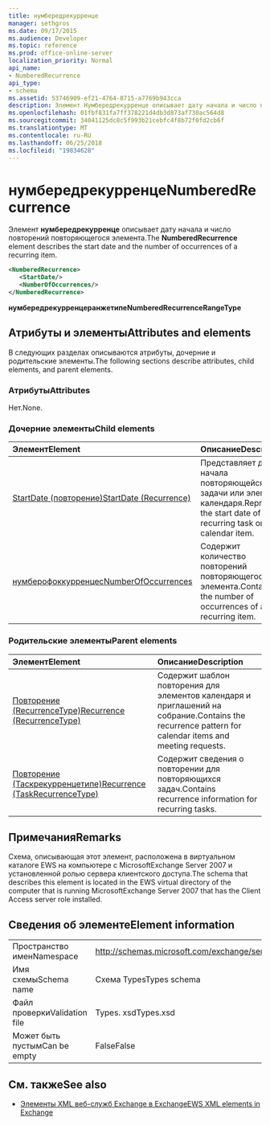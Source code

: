```yaml
---
title: нумбередрекурренце
manager: sethgros
ms.date: 09/17/2015
ms.audience: Developer
ms.topic: reference
ms.prod: office-online-server
localization_priority: Normal
api_name:
- NumberedRecurrence
api_type:
- schema
ms.assetid: 53746909-ef21-4764-8715-a7769b943cca
description: Элемент Нумбередрекурренце описывает дату начала и число повторений повторяющегося элемента.
ms.openlocfilehash: 01fbf831fa7ff378221d4db3d873af730ac564d8
ms.sourcegitcommit: 34041125dc8c5f993b21cebfc4f8b72f0fd2cb6f
ms.translationtype: MT
ms.contentlocale: ru-RU
ms.lasthandoff: 06/25/2018
ms.locfileid: "19834628"
---
```

# <a name="numberedrecurrence"></a><span data-ttu-id="73f39-103">нумбередрекурренце</span><span class="sxs-lookup"><span data-stu-id="73f39-103">NumberedRecurrence</span></span>

<span data-ttu-id="73f39-104">Элемент **нумбередрекурренце** описывает дату начала и число повторений повторяющегося элемента.</span><span class="sxs-lookup"><span data-stu-id="73f39-104">The **NumberedRecurrence** element describes the start date and the number of occurrences of a recurring item.</span></span> 
  
```xml
<NumberedRecurrence>
   <StartDate/>
   <NumberOfOccurrences/>
</NumberedRecurrence>
```

 <span data-ttu-id="73f39-105">**нумбередрекурренцеранжетипе**</span><span class="sxs-lookup"><span data-stu-id="73f39-105">**NumberedRecurrenceRangeType**</span></span>
## <a name="attributes-and-elements"></a><span data-ttu-id="73f39-106">Атрибуты и элементы</span><span class="sxs-lookup"><span data-stu-id="73f39-106">Attributes and elements</span></span>

<span data-ttu-id="73f39-107">В следующих разделах описываются атрибуты, дочерние и родительские элементы.</span><span class="sxs-lookup"><span data-stu-id="73f39-107">The following sections describe attributes, child elements, and parent elements.</span></span>
  
### <a name="attributes"></a><span data-ttu-id="73f39-108">Атрибуты</span><span class="sxs-lookup"><span data-stu-id="73f39-108">Attributes</span></span>

<span data-ttu-id="73f39-109">Нет.</span><span class="sxs-lookup"><span data-stu-id="73f39-109">None.</span></span>
  
### <a name="child-elements"></a><span data-ttu-id="73f39-110">Дочерние элементы</span><span class="sxs-lookup"><span data-stu-id="73f39-110">Child elements</span></span>

|<span data-ttu-id="73f39-111">**Элемент**</span><span class="sxs-lookup"><span data-stu-id="73f39-111">**Element**</span></span>|<span data-ttu-id="73f39-112">**Описание**</span><span class="sxs-lookup"><span data-stu-id="73f39-112">**Description**</span></span>|
|:-----|:-----|
|[<span data-ttu-id="73f39-113">StartDate (повторение)</span><span class="sxs-lookup"><span data-stu-id="73f39-113">StartDate (Recurrence)</span></span>](startdate-recurrence.md) <br/> |<span data-ttu-id="73f39-114">Представляет дату начала повторяющейся задачи или элемента календаря.</span><span class="sxs-lookup"><span data-stu-id="73f39-114">Represents the start date of a recurring task or calendar item.</span></span>  <br/> |
|[<span data-ttu-id="73f39-115">нумберофоккурренцес</span><span class="sxs-lookup"><span data-stu-id="73f39-115">NumberOfOccurrences</span></span>](numberofoccurrences.md) <br/> |<span data-ttu-id="73f39-116">Содержит количество повторений повторяющегося элемента.</span><span class="sxs-lookup"><span data-stu-id="73f39-116">Contains the number of occurrences of a recurring item.</span></span>  <br/> |
   
### <a name="parent-elements"></a><span data-ttu-id="73f39-117">Родительские элементы</span><span class="sxs-lookup"><span data-stu-id="73f39-117">Parent elements</span></span>

|<span data-ttu-id="73f39-118">**Элемент**</span><span class="sxs-lookup"><span data-stu-id="73f39-118">**Element**</span></span>|<span data-ttu-id="73f39-119">**Описание**</span><span class="sxs-lookup"><span data-stu-id="73f39-119">**Description**</span></span>|
|:-----|:-----|
|[<span data-ttu-id="73f39-120">Повторение (RecurrenceType)</span><span class="sxs-lookup"><span data-stu-id="73f39-120">Recurrence (RecurrenceType)</span></span>](recurrence-recurrencetype.md) <br/> |<span data-ttu-id="73f39-121">Содержит шаблон повторения для элементов календаря и приглашений на собрание.</span><span class="sxs-lookup"><span data-stu-id="73f39-121">Contains the recurrence pattern for calendar items and meeting requests.</span></span>  <br/> |
|[<span data-ttu-id="73f39-122">Повторение (Таскрекурренцетипе)</span><span class="sxs-lookup"><span data-stu-id="73f39-122">Recurrence (TaskRecurrenceType)</span></span>](recurrence-taskrecurrencetype.md) <br/> |<span data-ttu-id="73f39-123">Содержит сведения о повторении для повторяющихся задач.</span><span class="sxs-lookup"><span data-stu-id="73f39-123">Contains recurrence information for recurring tasks.</span></span>  <br/> |
   
## <a name="remarks"></a><span data-ttu-id="73f39-124">Примечания</span><span class="sxs-lookup"><span data-stu-id="73f39-124">Remarks</span></span>

<span data-ttu-id="73f39-125">Схема, описывающая этот элемент, расположена в виртуальном каталоге EWS на компьютере с MicrosoftExchange Server 2007 и установленной ролью сервера клиентского доступа.</span><span class="sxs-lookup"><span data-stu-id="73f39-125">The schema that describes this element is located in the EWS virtual directory of the computer that is running MicrosoftExchange Server 2007 that has the Client Access server role installed.</span></span>
  
## <a name="element-information"></a><span data-ttu-id="73f39-126">Сведения об элементе</span><span class="sxs-lookup"><span data-stu-id="73f39-126">Element information</span></span>

|||
|:-----|:-----|
|<span data-ttu-id="73f39-127">Пространство имен</span><span class="sxs-lookup"><span data-stu-id="73f39-127">Namespace</span></span>  <br/> |http://schemas.microsoft.com/exchange/services/2006/types  <br/> |
|<span data-ttu-id="73f39-128">Имя схемы</span><span class="sxs-lookup"><span data-stu-id="73f39-128">Schema name</span></span>  <br/> |<span data-ttu-id="73f39-129">Схема Types</span><span class="sxs-lookup"><span data-stu-id="73f39-129">Types schema</span></span>  <br/> |
|<span data-ttu-id="73f39-130">Файл проверки</span><span class="sxs-lookup"><span data-stu-id="73f39-130">Validation file</span></span>  <br/> |<span data-ttu-id="73f39-131">Types. xsd</span><span class="sxs-lookup"><span data-stu-id="73f39-131">Types.xsd</span></span>  <br/> |
|<span data-ttu-id="73f39-132">Может быть пустым</span><span class="sxs-lookup"><span data-stu-id="73f39-132">Can be empty</span></span>  <br/> |<span data-ttu-id="73f39-133">False</span><span class="sxs-lookup"><span data-stu-id="73f39-133">False</span></span>  <br/> |
   
## <a name="see-also"></a><span data-ttu-id="73f39-134">См. также</span><span class="sxs-lookup"><span data-stu-id="73f39-134">See also</span></span>



- [<span data-ttu-id="73f39-135">Элементы XML веб-служб Exchange в Exchange</span><span class="sxs-lookup"><span data-stu-id="73f39-135">EWS XML elements in Exchange</span></span>](ews-xml-elements-in-exchange.md)

